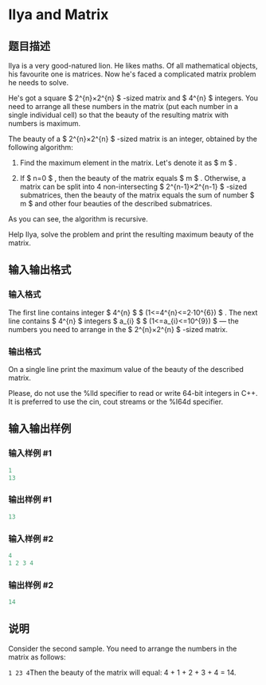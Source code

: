 # Ilya and Matrix

## 题目描述

Ilya is a very good-natured lion. He likes maths. Of all mathematical objects, his favourite one is matrices. Now he's faced a complicated matrix problem he needs to solve.

He's got a square $ 2^{n}×2^{n} $ -sized matrix and $ 4^{n} $ integers. You need to arrange all these numbers in the matrix (put each number in a single individual cell) so that the beauty of the resulting matrix with numbers is maximum.

The beauty of a $ 2^{n}×2^{n} $ -sized matrix is an integer, obtained by the following algorithm:

1. Find the maximum element in the matrix. Let's denote it as $ m $ .

2. If $ n=0 $ , then the beauty of the matrix equals $ m $ . Otherwise, a matrix can be split into 4 non-intersecting $ 2^{n-1}×2^{n-1} $ -sized submatrices, then the beauty of the matrix equals the sum of number $ m $ and other four beauties of the described submatrices.

As you can see, the algorithm is recursive.

Help Ilya, solve the problem and print the resulting maximum beauty of the matrix.

## 输入输出格式

### 输入格式

The first line contains integer $ 4^{n} $ $ (1<=4^{n}<=2·10^{6}) $ . The next line contains $ 4^{n} $ integers $ a_{i} $ $ (1<=a_{i}<=10^{9}) $ — the numbers you need to arrange in the $ 2^{n}×2^{n} $ -sized matrix.

### 输出格式

On a single line print the maximum value of the beauty of the described matrix.

Please, do not use the %lld specifier to read or write 64-bit integers in С++. It is preferred to use the cin, cout streams or the %I64d specifier.

## 输入输出样例

### 输入样例 #1

```cpp
1
13

```
### 输出样例 #1

```cpp
13

```
### 输入样例 #2

```cpp
4
1 2 3 4

```
### 输出样例 #2

```cpp
14

```
## 说明

Consider the second sample. You need to arrange the numbers in the matrix as follows:

`1 23 4`Then the beauty of the matrix will equal: 4 + 1 + 2 + 3 + 4 = 14.

